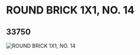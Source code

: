 # ROUND BRICK 1X1, NO. 14
## 33750
![ROUND BRICK 1X1, NO. 14](https://lc-www-live-s.legocdn.com/media/bricks/5/2/6190133.jpg)